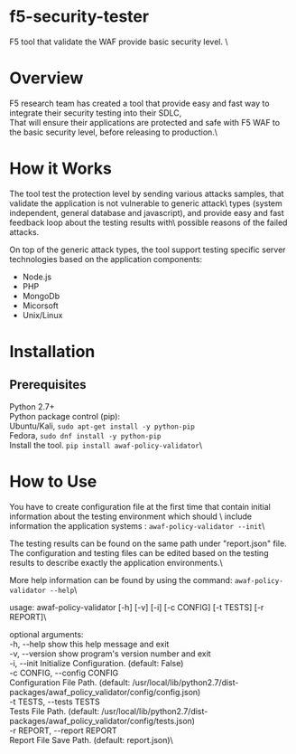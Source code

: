 # f5-security-tester
F5 tool that validate the WAF provide basic security level. \

# Overview

F5 research team has created a tool that provide easy and fast way to integrate their security testing into their SDLC,\
That will ensure their applications are protected and safe with F5 WAF to the basic security level, before releasing to production.\

# How it Works

The tool test the protection level by sending various attacks samples, that validate the application is not vulnerable to generic attack\ types (system independent, general database and javascript), and provide easy and fast feedback loop about the testing results with\ possible reasons of the failed attacks.

On top of the generic attack types, the tool support testing specific server technologies based on the application components:

- Node.js
- PHP
- MongoDb
- Micorsoft
- Unix/Linux

# Installation

## Prerequisites

Python 2.7+\
Python package control (pip):\
Ubuntu/Kali, ```sudo apt-get install -y python-pip```\
Fedora, ```sudo dnf install -y python-pip```\
Install the tool. ```pip install awaf-policy-validator```\

# How to Use

You have to create configuration file at the first time that contain initial information about the testing environment which should \ include information the application systems :  ```awaf-policy-validator --init```\  

The testing results can be found on the same path under "report.json" file.\
The configuration and testing files can be edited based on the testing results to describe exactly the application environments.\

More help information can be found by using the command:  ```awaf-policy-validator --help```\

usage: awaf-policy-validator [-h] [-v] [-i] [-c CONFIG] [-t TESTS] [-r REPORT]\

optional arguments:\
  -h, --help            show this help message and exit\
  -v, --version         show program's version number and exit\
  -i, --init            Initialize Configuration. (default: False)\
  -c CONFIG, --config CONFIG\
                        Configuration File Path. (default: /usr/local/lib/python2.7/dist-packages/awaf_policy_validator/config/config.json)\
  -t TESTS, --tests TESTS\
                        Tests File Path. (default: /usr/local/lib/python2.7/dist-packages/awaf_policy_validator/config/tests.json)\
  -r REPORT, --report REPORT\
                        Report File Save Path. (default: report.json)\
